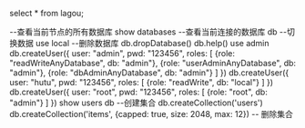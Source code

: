 select * from lagou;

--查看当前节点的所有数据库
show databases
--查看当前连接的数据库
db
--切换数据
use local
--删除数据库
db.dropDatabase()
db.help()
use admin
db.createUser({
user: "admin", pwd: "123456", roles: [
{role: "readWriteAnyDatabase", db: "admin"},
{role: "userAdminAnyDatabase", db: "admin"},
{role: "dbAdminAnyDatabase", db: "admin"}
]
})
db.createUser({
user: "hutu", pwd: "123456", roles: [
{role: "readWrite", db: "local"}
]
})
db.createUser({
user: "root", pwd: "123456", roles: [
{role: "root", db: "admin"}
]
})
show users
db
--创建集合
db.createCollection('users')
db.createCollection('items', {capped: true, size: 2048, max: 12})
-- 删除集合


